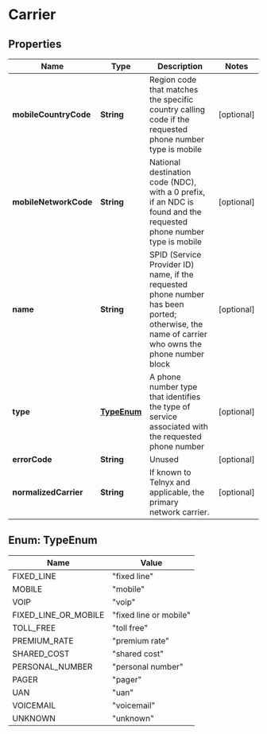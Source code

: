 

# Carrier


## Properties

| Name | Type | Description | Notes |
|------------ | ------------- | ------------- | -------------|
|**mobileCountryCode** | **String** | Region code that matches the specific country calling code if the requested phone number type is mobile |  [optional] |
|**mobileNetworkCode** | **String** | National destination code (NDC), with a 0 prefix, if an NDC is found and the requested phone number type is mobile |  [optional] |
|**name** | **String** | SPID (Service Provider ID) name, if the requested phone number has been ported; otherwise, the name of carrier who owns the phone number block |  [optional] |
|**type** | [**TypeEnum**](#TypeEnum) | A phone number type that identifies the type of service associated with the requested phone number |  [optional] |
|**errorCode** | **String** | Unused |  [optional] |
|**normalizedCarrier** | **String** | If known to Telnyx and applicable, the primary network carrier. |  [optional] |



## Enum: TypeEnum

| Name | Value |
|---- | -----|
| FIXED_LINE | &quot;fixed line&quot; |
| MOBILE | &quot;mobile&quot; |
| VOIP | &quot;voip&quot; |
| FIXED_LINE_OR_MOBILE | &quot;fixed line or mobile&quot; |
| TOLL_FREE | &quot;toll free&quot; |
| PREMIUM_RATE | &quot;premium rate&quot; |
| SHARED_COST | &quot;shared cost&quot; |
| PERSONAL_NUMBER | &quot;personal number&quot; |
| PAGER | &quot;pager&quot; |
| UAN | &quot;uan&quot; |
| VOICEMAIL | &quot;voicemail&quot; |
| UNKNOWN | &quot;unknown&quot; |



